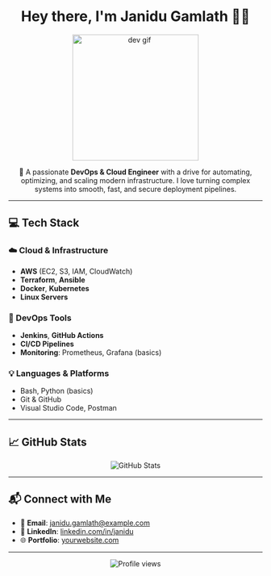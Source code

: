 <h1 align="center">Hey there, I'm Janidu Gamlath 👨‍💻</h1>

<p align="center">
  <img src="https://raw.githubusercontent.com/CodeBot-creator/Janidu00/main/assets/animation.gif" alt="dev gif" width="250"/>
</p>

<p align="center">
  🚀 A passionate <strong>DevOps & Cloud Engineer</strong> with a drive for automating, optimizing, and scaling modern infrastructure.  
  I love turning complex systems into smooth, fast, and secure deployment pipelines.  
</p>

---

## 💻 Tech Stack

### ☁️ Cloud & Infrastructure
- **AWS** (EC2, S3, IAM, CloudWatch)
- **Terraform**, **Ansible**
- **Docker**, **Kubernetes**
- **Linux Servers**

### 🔧 DevOps Tools
- **Jenkins**, **GitHub Actions**
- **CI/CD Pipelines**
- **Monitoring**: Prometheus, Grafana (basics)

### 💡 Languages & Platforms
- Bash, Python (basics)
- Git & GitHub
- Visual Studio Code, Postman

---

## 📈 GitHub Stats

<p align="center">
  <img src="https://github-readme-stats.vercel.app/api?username=CodeBot-creator&show_icons=true&theme=tokyonight" alt="GitHub Stats" />
</p>

---

## 📬 Connect with Me

- 📧 **Email**: janidu.gamlath@example.com  
- 💼 **LinkedIn**: [linkedin.com/in/janidu](https://linkedin.com/in/janidu)  
- 🌐 **Portfolio**: [yourwebsite.com](https://yourwebsite.com)

---

<p align="center">
  <img src="https://komarev.com/ghpvc/?username=CodeBot-creator&label=Profile%20views&color=0e75b6&style=flat" alt="Profile views" />
</p>

